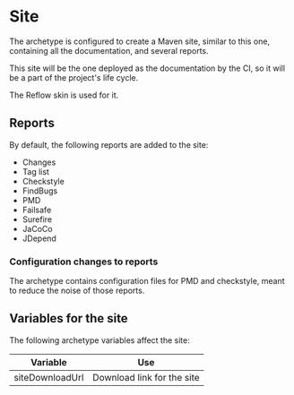 # Site

The archetype is configured to create a Maven site, similar to this one, containing all the documentation, and several reports.

This site will be the one deployed as the documentation by the CI, so it will be a part of the project's life cycle.

The Reflow skin is used for it.

## Reports

By default, the following reports are added to the site:

- Changes
- Tag list
- Checkstyle
- FindBugs
- PMD
- Failsafe
- Surefire
- JaCoCo
- JDepend

### Configuration changes to reports

The archetype contains configuration files for PMD and checkstyle, meant to reduce the noise of those reports.

## Variables for the site

The following archetype variables affect the site:

|Variable|Use|
|---|---|
|siteDownloadUrl|Download link for the site|